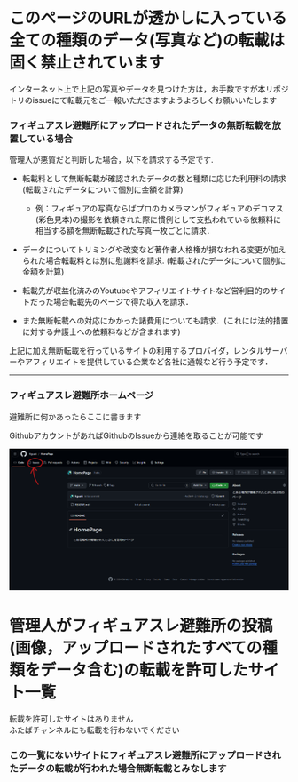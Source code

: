 # このページのURLが透かしに入っている全ての種類のデータ(写真など)の転載は固く禁止されています

インターネット上で上記の写真やデータを見つけた方は，お手数ですが本リポジトリのissueにて転載元をご一報いただきますようよろしくお願いいたします

### フィギュアスレ避難所にアップロードされたデータの無断転載を放置している場合
管理人が悪質だと判断した場合，以下を請求する予定です.

+ 転載料として無断転載が確認されたデータの数と種類に応じた利用料の請求 (転載されたデータについて個別に金額を計算)
    + 例：フィギュアの写真ならばプロのカメラマンがフィギュアのデコマス(彩色見本)の撮影を依頼された際に慣例として支払われている依頼料に相当する額を無断転載された写真一枚ごとに請求．

+ データについてトリミングや改変など著作者人格権が損なわれる変更が加えられた場合転載料とは別に慰謝料を請求. (転載されたデータについて個別に金額を計算)

+ 転載先が収益化済みのYoutubeやアフィリエイトサイトなど営利目的のサイトだった場合転載先のページで得た収入を請求．

+ また無断転載への対応にかかった諸費用についても請求．(これには法的措置に対する弁護士への依頼料などが含まれます)

上記に加え無断転載を行っているサイトの利用するプロバイダ，レンタルサーバーやアフィリエイトを提供している企業など各社に通報など行う予定です．

---  


### フィギュアスレ避難所ホームページ

避難所に何かあったらここに書きます

GithubアカウントがあればGithubのIssueから連絡を取ることが可能です

![issue](./figures/github_issue.png)

# 管理人がフィギュアスレ避難所の投稿(画像，アップロードされたすべての種類をデータ含む)の転載を許可したサイト一覧
転載を許可したサイトはありません  
ふたばチャンネルにも転載を行わないでください  
### この一覧にないサイトにフィギュアスレ避難所にアップロードされたデータの転載が行われた場合無断転載とみなします
